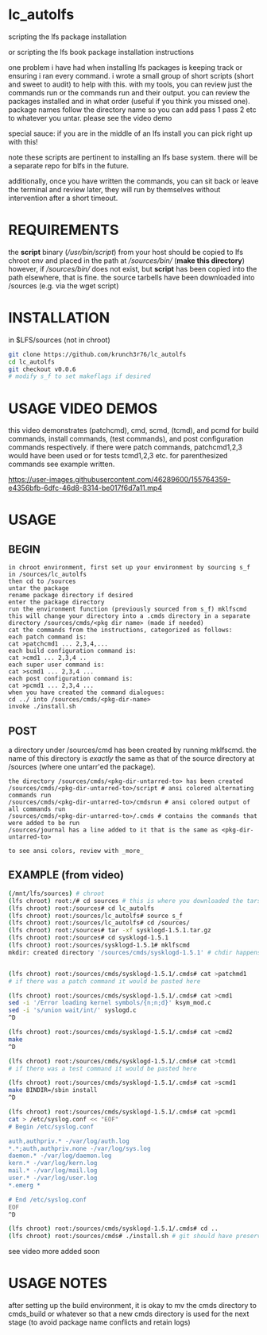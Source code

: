 # lc_autolfs
scripting the lfs package installation

or scripting the lfs book package installation instructions

one problem i have had when installing lfs packages is keeping track or ensuring i ran every command. i wrote a small group of short scripts (short and sweet to audit) to help with this. with my tools, you can review just the commands run or the commands run and their output. you can review the packages installed and in what order (useful if you think you missed one). package names follow the directory name so you can add pass 1 pass 2 etc to whatever you untar. please see the video demo

special sauce: if you are in the middle of an lfs install you can pick right up with this!

note these scripts are pertinent to installing an lfs base system. there will be a separate repo for blfs in the future.

additionally, once you have written the commands, you can sit back or leave the terminal and review later, they will run by themselves without intervention after a short timeout.

# REQUIREMENTS
the **script** binary (_/usr/bin/script_) from your host should be copied to lfs chroot env and placed in the path at _/sources/bin/_ (**make this directory**)
however, if _/sources/bin/_ does not exist, but **script** has been copied into the path elsewhere, that is fine.
the source tarbells have been downloaded into /sources (e.g. via the wget script)

# INSTALLATION
in $LFS/sources (not in chroot)
```bash
git clone https://github.com/krunch3r76/lc_autolfs
cd lc_autolfs
git checkout v0.0.6
# modify s_f to set makeflags if desired
```

# USAGE VIDEO DEMOS

this video demonstrates (patchcmd), cmd, scmd, (tcmd), and pcmd for build commands, install commands, (test commands), and post configuration commands respectively. if there were patch commands, patchcmd1,2,3 would have been used or for tests tcmd1,2,3 etc. for parenthesized commands see example written.

https://user-images.githubusercontent.com/46289600/155764359-e4356bfb-6dfc-46d8-8314-be017f6d7a11.mp4


# USAGE

## BEGIN
```
in chroot environment, first set up your environment by sourcing s_f in /sources/lc_autolfs
then cd to /sources
untar the package
rename package directory if desired
enter the package directory
run the environment function (previously sourced from s_f) mklfscmd
this will change your directory into a .cmds directory in a separate directory /sources/cmds/<pkg dir name> (made if needed)
cat the commands from the instructions, categorized as follows:
each patch command is:
cat >patchcmd1 ... 2,3,4,...
each build configuration command is:
cat >cmd1 ... 2,3,4 ..
each super user command is:
cat >scmd1 ... 2,3,4 ...
each post configuration command is:
cat >pcmd1 ... 2,3,4 ...
when you have created the command dialogues:
cd ../ into /sources/cmds/<pkg-dir-name>
invoke ./install.sh
```

## POST
a directory under /sources/cmd has been created by running mklfscmd. the name of this directory is _exactly_ the same as that of the source directory at /sources (where one untarr'ed the package).
```
the directory /sources/cmds/<pkg-dir-untarred-to> has been created
/sources/cmds/<pkg-dir-untarred-to>/script # ansi colored alternating commands run
/sources/cmds/<pkg-dir-untarred-to>/cmdsrun # ansi colored output of all commands run
/sources/cmds/<pkg-dir-untarred-to>/.cmds # contains the commands that were added to be run
/sources/journal has a line added to it that is the same as <pkg-dir-untarred-to>

to see ansi colors, review with _more_
```

## EXAMPLE (from video)
```bash
(/mnt/lfs/sources) # chroot
(lfs chroot) root:/# cd sources # this is where you downloaded the tars
(lfs chroot) root:/sources# cd lc_autolfs
(lfs chroot) root:/sources/lc_autolfs# source s_f
(lfs chroot) root:/sources/lc_autolfs# cd /sources/
(lfs chroot) root:/sources# tar -xf sysklogd-1.5.1.tar.gz
(lfs chroot) root:/sources# cd sysklogd-1.5.1
(lfs chroot) root:/sources/sysklogd-1.5.1# mklfscmd
mkdir: created directory '/sources/cmds/sysklogd-1.5.1' # chdir happens in the background


(lfs chroot) root:/sources/cmds/sysklogd-1.5.1/.cmds# cat >patchmd1
# if there was a patch command it would be pasted here

(lfs chroot) root:/sources/cmds/sysklogd-1.5.1/.cmds# cat >cmd1
sed -i '/Error loading kernel symbols/{n;n;d}' ksym_mod.c
sed -i 's/union wait/int/' syslogd.c
^D

(lfs chroot) root:/sources/cmds/sysklogd-1.5.1/.cmds# cat >cmd2
make
^D

(lfs chroot) root:/sources/cmds/sysklogd-1.5.1/.cmds# cat >tcmd1
# if there was a test command it would be pasted here

(lfs chroot) root:/sources/cmds/sysklogd-1.5.1/.cmds# cat >scmd1
make BINDIR=/sbin install
^D

(lfs chroot) root:/sources/cmds/sysklogd-1.5.1/.cmds# cat >pcmd1
cat > /etc/syslog.conf << "EOF"
# Begin /etc/syslog.conf

auth,authpriv.* -/var/log/auth.log
*.*;auth,authpriv.none -/var/log/sys.log
daemon.* -/var/log/daemon.log
kern.* -/var/log/kern.log
mail.* -/var/log/mail.log
user.* -/var/log/user.log
*.emerg *

# End /etc/syslog.conf
EOF
^D

(lfs chroot) root:/sources/cmds/sysklogd-1.5.1/.cmds# cd ..
(lfs chroot) root:/sources/cmds# ./install.sh # git should have preserved executable permissions if not chmod +x
```
see video more added soon


# USAGE NOTES
after setting up the build environment, it is okay to mv the cmds directory to cmds_build or whatever so that a new cmds directory is used for the next stage (to avoid package name conflicts and retain logs)





